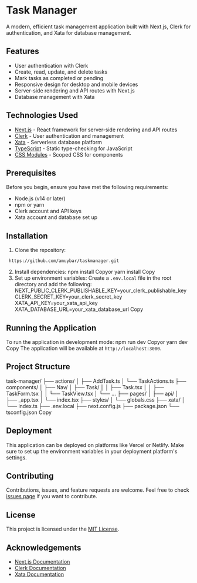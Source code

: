 # Task Manager

A modern, efficient task management application built with Next.js, Clerk for authentication, and Xata for database management.

## Features

- User authentication with Clerk
- Create, read, update, and delete tasks
- Mark tasks as completed or pending
- Responsive design for desktop and mobile devices
- Server-side rendering and API routes with Next.js
- Database management with Xata

## Technologies Used

- [Next.js](https://nextjs.org/) - React framework for server-side rendering and API routes
- [Clerk](https://clerk.dev/) - User authentication and management
- [Xata](https://xata.io/) - Serverless database platform
- [TypeScript](https://www.typescriptlang.org/) - Static type-checking for JavaScript
- [CSS Modules](https://github.com/css-modules/css-modules) - Scoped CSS for components

## Prerequisites

Before you begin, ensure you have met the following requirements:

- Node.js (v14 or later)
- npm or yarn
- Clerk account and API keys
- Xata account and database set up

## Installation

1. Clone the repository:
```
 https://github.com/amuybar/taskmanager.git
```

2. Install dependencies:
npm install
Copyor
yarn install
Copy
3. Set up environment variables:
Create a `.env.local` file in the root directory and add the following:
NEXT_PUBLIC_CLERK_PUBLISHABLE_KEY=your_clerk_publishable_key
CLERK_SECRET_KEY=your_clerk_secret_key
XATA_API_KEY=your_xata_api_key
XATA_DATABASE_URL=your_xata_database_url
Copy
## Running the Application

To run the application in development mode:
npm run dev
Copyor
yarn dev
Copy
The application will be available at `http://localhost:3000`.

## Project Structure
task-manager/
├── actions/
│   ├── AddTask.ts
│   └── TaskActions.ts
├── components/
│   ├── Nav/
│   ├── Task/
│   │   ├── Task.tsx
│   │   ├── TaskForm.tsx
│   │   └── TaskView.tsx
│   └── ...
├── pages/
│   ├── api/
│   ├── _app.tsx
│   └── index.tsx
├── styles/
│   └── globals.css
├── xata/
│   └── index.ts
├── .env.local
├── next.config.js
├── package.json
└── tsconfig.json
Copy
## Deployment

This application can be deployed on platforms like Vercel or Netlify. Make sure to set up the environment variables in your deployment platform's settings.

## Contributing

Contributions, issues, and feature requests are welcome. Feel free to check [issues page](https://github.com/yourusername/task-manager/issues) if you want to contribute.

## License

This project is licensed under the [MIT License](LICENSE).

## Acknowledgements

- [Next.js Documentation](https://nextjs.org/docs)
- [Clerk Documentation](https://docs.clerk.dev/)
- [Xata Documentation](https://xata.io/docs)